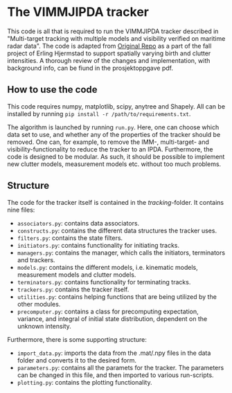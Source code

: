 # The VIMMJIPDA tracker

This code is all that is required to run the VIMMJIPDA tracker described in "Multi-target tracking with multiple models and
visibility verified on maritime radar data". The code is adapted from [Original Repo](https://codeocean.com/capsule/3448343/tree/v1) as a part of the fall project of Erling Hjermstad to support spatially varying birth and clutter intensities.
A thorough review of the changes and implementation, with background info, can be fiund in the prosjektoppgave pdf.

## How to use the code

This code requires numpy, matplotlib, scipy, anytree and Shapely. All can be installed by running
`pip install -r /path/to/requirements.txt`.

The algorithm is launched by running `run.py`. Here, one can choose which data set to use, and whether any of the properties of the tracker should be removed. One can, for example, to remove the IMM-, multi-target- and visibility-functionality to reduce the tracker to an IPDA. Furthermore, the code is designed to be modular. As such, it should be possible to implement new clutter models, measurement models etc. without too much problems.

## Structure

The code for the tracker itself is contained in the *tracking*-folder. It contains nine files:

* `associators.py`: contains data associators.
* `constructs.py`: contains the different data structures the tracker uses.
* `filters.py`: contains the state filters.
* `initiators.py`: contains functionality for initiating tracks.
* `managers.py`: contains the manager, which calls the initiators, terminators and trackers.
* `models.py`: contains the different models, i.e. kinematic models, measurement models and clutter models.
* `terminators.py`: contains functionality for terminating tracks.
* `trackers.py`: contains the tracker itself.
* `utilities.py`: contains helping functions that are being utilized by the other modules.
* `precomputer.py`: contains a class for precomputing expectation, variance, and integral of initial state distribution, dependent on the unknown intensity.

Furthermore, there is some supporting structure:

* `import_data.py`: imports the data from the .mat/.npy files in the data folder and converts it to the desired form.
* `parameters.py`: contains all the paramets for the tracker. The parameters can be changed in this file, and then imported to various run-scripts.
* `plotting.py`: contains the plotting functionality.
